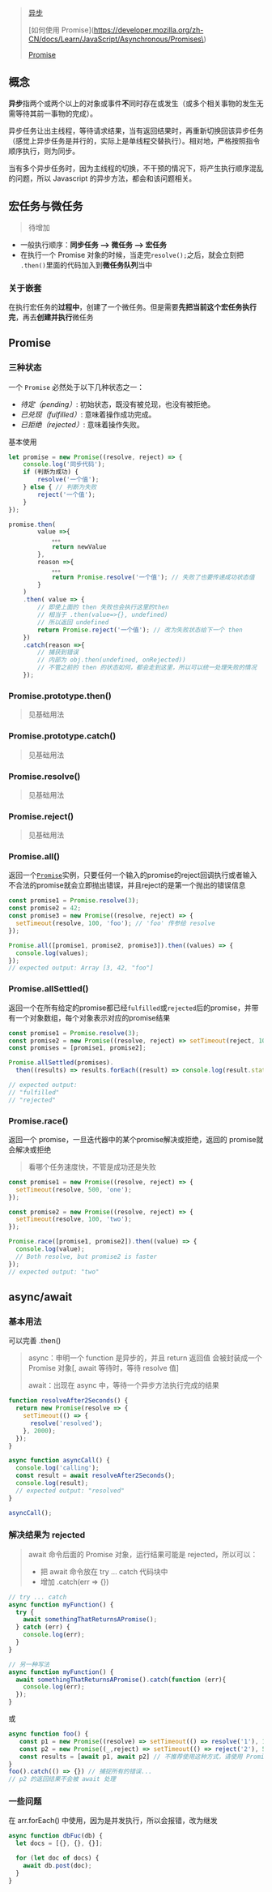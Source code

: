 > [异步](https://developer.mozilla.org/zh-CN/docs/Glossary/Asynchronous)
>
> [如何使用 Promise](https://developer.mozilla.org/zh-CN/docs/Learn/JavaScript/Asynchronous/Promises\)
>
> [Promise](https://developer.mozilla.org/zh-CN/docs/Web/JavaScript/Reference/Global_Objects/Promise)



## 概念

**异步**指两个或两个以上的对象或事件**不**同时存在或发生（或多个相关事物的发生无需等待其前一事物的完成）。

异步任务让出主线程，等待请求结果，当有返回结果时，再重新切换回该异步任务（感觉上异步任务是并行的，实际上是单线程交替执行）。相对地，严格按照指令顺序执行，则为同步。

当有多个异步任务时，因为主线程的切换，不干预的情况下，将产生执行顺序混乱的问题，所以 Javascript 的异步方法，都会和该问题相关。



## 宏任务与微任务

> 待增加

- 一般执行顺序：**同步任务 --> 微任务 --> 宏任务**
- 在执行一个 Promise 对象的时候，当走完`resolve();`之后，就会立刻把 `.then()`里面的代码加入到**微任务队列**当中

### 关于嵌套

在执行宏任务的**过程中**，创建了一个微任务。但是需要**先把当前这个宏任务执行完**，再去**创建并执行**微任务



## Promise

### 三种状态

一个 `Promise` 必然处于以下几种状态之一：

- *待定（pending）*: 初始状态，既没有被兑现，也没有被拒绝。
- *已兑现（fulfilled）*: 意味着操作成功完成。
- *已拒绝（rejected）*: 意味着操作失败。



基本使用

```js
let promise = new Promise((resolve, reject) => {
    console.log('同步代码');
    if (判断为成功) {
        resolve('一个值');
    } else { // 判断为失败
        reject('一个值');
    }
});

promise.then(
        value =>{
            。。。
            return newValue
        },
      	reason =>{
            。。。
            return Promise.resolve('一个值'); // 失败了也要传递成功状态值
        }
    )
	.then( value => {
    	// 即使上面的 then 失败也会执行这里的then
    	// 相当于 .then(value=>{}, undefined)
	    // 所以返回 undefined
	    return Promise.reject('一个值'); // 改为失败状态给下一个 then
	})
	.catch(reason =>{
        // 捕获到错误
        // 内部为 obj.then(undefined, onRejected))
    	// 不管之前的 then 的状态如何，都会走到这里，所以可以统一处理失败的情况
    });
```



### Promise.prototype.then()

> 见基础用法



### Promise.prototype.catch()

> 见基础用法



### Promise.resolve()

> 见基础用法



### Promise.reject()

> 见基础用法



### Promise.all()

返回一个[`Promise`](https://developer.mozilla.org/zh-CN/docs/Web/JavaScript/Reference/Global_Objects/Promise)实例，只要任何一个输入的promise的reject回调执行或者输入不合法的promise就会立即抛出错误，并且reject的是第一个抛出的错误信息

```js
const promise1 = Promise.resolve(3);
const promise2 = 42;
const promise3 = new Promise((resolve, reject) => {
  setTimeout(resolve, 100, 'foo'); // 'foo' 传参给 resolve
});

Promise.all([promise1, promise2, promise3]).then((values) => {
  console.log(values);
});
// expected output: Array [3, 42, "foo"]
```



### Promise.allSettled()

返回一个在所有给定的promise都已经`fulfilled`或`rejected`后的promise，并带有一个对象数组，每个对象表示对应的promise结果

```js
const promise1 = Promise.resolve(3);
const promise2 = new Promise((resolve, reject) => setTimeout(reject, 100, 'foo'));
const promises = [promise1, promise2];

Promise.allSettled(promises).
  then((results) => results.forEach((result) => console.log(result.status)));

// expected output:
// "fulfilled"
// "rejected"
```



### Promise.race()

返回一个 promise，一旦迭代器中的某个promise解决或拒绝，返回的 promise就会解决或拒绝

> 看哪个任务速度快，不管是成功还是失败

```js
const promise1 = new Promise((resolve, reject) => {
  setTimeout(resolve, 500, 'one');
});

const promise2 = new Promise((resolve, reject) => {
  setTimeout(resolve, 100, 'two');
});

Promise.race([promise1, promise2]).then((value) => {
  console.log(value);
  // Both resolve, but promise2 is faster
});
// expected output: "two"
```



## async/await

### 基本用法

可以完善 .then()

> async：申明一个 function 是异步的，并且 return 返回值 会被封装成一个 Promise 对象[, await 等待时，等待 resolve 值]
>
> await：出现在 async 中，等待一个异步方法执行完成的结果

```js
function resolveAfter2Seconds() {
  return new Promise(resolve => {
    setTimeout(() => {
      resolve('resolved');
    }, 2000);
  });
}

async function asyncCall() {
  console.log('calling');
  const result = await resolveAfter2Seconds();
  console.log(result);
  // expected output: "resolved"
}

asyncCall();
```



### 解决结果为 rejected

> await 命令后面的 Promise 对象，运行结果可能是 rejected，所以可以：
>
> - 把 await 命令放在 try ... catch 代码块中
> - 增加 .catch(err => {})

```js
// try ... catch
async function myFunction() {
  try {
    await somethingThatReturnsAPromise();
  } catch (err) {
    console.log(err);
  }
}

// 另一种写法
async function myFunction() {
  await somethingThatReturnsAPromise().catch(function (err){
    console.log(err);
  });
}
```

或

```js
async function foo() {
   const p1 = new Promise((resolve) => setTimeout(() => resolve('1'), 1000))
   const p2 = new Promise((_,reject) => setTimeout(() => reject('2'), 500))
   const results = [await p1, await p2] // 不推荐使用这种方式，请使用 Promise.all或者Promise.allSettled 
}
foo().catch(() => {}) // 捕捉所有的错误... 
// p2 的返回结果不会被 await 处理
```



### 一些问题

在 arr.forEach() 中使用，因为是并发执行，所以会报错，改为继发

```js
async function dbFuc(db) {
  let docs = [{}, {}, {}];

  for (let doc of docs) {
    await db.post(doc);
  }
}
```

